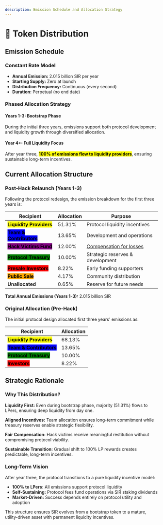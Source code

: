 ```yaml
---
description: Emission Schedule and Allocation Strategy
---
```


# 🍰 Token Distribution

## Emission Schedule

### Constant Rate Model
- **Annual Emission:** 2.015 billion SIR per year
- **Starting Supply:** Zero at launch
- **Distribution Frequency:** Continuous (every second)
- **Duration:** Perpetual (no end date)

### Phased Allocation Strategy

#### Years 1-3: Bootstrap Phase
During the initial three years, emissions support both protocol development and liquidity growth through diversified allocation.

#### Year 4+: Full Liquidity Focus
After year three, <mark style="background-color:yellow;">**100% of emissions flow to liquidity providers**</mark>, ensuring sustainable long-term incentives.

## Current Allocation Structure

### Post-Hack Relaunch (Years 1-3)

Following the protocol redesign, the emission breakdown for the first three years is:

| Recipient | Allocation | Purpose |
|-----------|------------|---------|
| <mark style="background-color:yellow;">**Liquidity Providers**</mark> | 51.31% | Protocol liquidity incentives |
| <mark style="background-color:blue;">**Team & Contributors**</mark> | 13.65% | Development and operations |
| <mark style="background-color:purple;">**Hack Victims Fund**</mark> | 12.00% | [Compensation for losses](../exploit-and-relaunch.md) |
| <mark style="background-color:green;">**Protocol Treasury**</mark> | 10.00% | Strategic reserves & development |
| <mark style="background-color:red;">**Presale Investors**</mark> | 8.22% | Early funding supporters |
| <mark style="background-color:orange;">**Public Sale**</mark> | 4.17% | Community distribution |
| **Unallocated** | 0.65% | Reserve for future needs |

**Total Annual Emissions (Years 1-3):** 2.015 billion SIR

### Original Allocation (Pre-Hack)

The initial protocol design allocated first three years' emissions as:

| Recipient | Allocation | 
|-----------|------------|
| <mark style="background-color:yellow;">**Liquidity Providers**</mark> | 68.13% |
| <mark style="background-color:blue;">**Team & Contributors**</mark> | 13.65% |
| <mark style="background-color:green;">**Protocol Treasury**</mark> | 10.00% |
| <mark style="background-color:red;">**Investors**</mark> | 8.22% |

## Strategic Rationale

### Why This Distribution?

**Liquidity First:** Even during bootstrap phase, majority (51.31%) flows to LPers, ensuring deep liquidity from day one.

**Aligned Incentives:** Team allocation ensures long-term commitment while treasury reserves enable strategic flexibility.

**Fair Compensation:** Hack victims receive meaningful restitution without compromising protocol viability.

**Sustainable Transition:** Gradual shift to 100% LP rewards creates predictable, long-term incentives.

### Long-Term Vision

After year three, the protocol transitions to a pure liquidity incentive model:
- **100% to LPers:** All emissions support protocol liquidity
- **Self-Sustaining:** Protocol fees fund operations via SIR staking dividends
- **Market-Driven:** Success depends entirely on protocol utility and adoption

This structure ensures SIR evolves from a bootstrap token to a mature, utility-driven asset with permanent liquidity incentives.